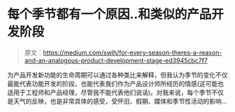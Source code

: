 # 每个季节都有一个原因..和类似的产品开发阶段

> 原文：<https://medium.com/swlh/for-every-season-theres-a-reason-and-an-analogous-product-development-stage-ed3945cbc7f7>

为产品开发新功能的生命周期可以通过各种类比来解释，但我认为季节的变化不仅最能代表功能开发的阶段，也能代表我们作为产品设计师所经历的情感(这可能也适用于工程师和产品经理，尽管我不能代表他们说话)。对我来说，每个季节不仅是天气的反映，也是非常具体的感受，受怀旧、假期、媒体和季节性活动的影响…